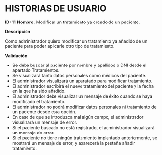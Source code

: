 # HISTORIAS DE USUARIO

**ID: 11** **Nombre:** Modificar un tratamiento ya creado de un paciente.

**Descripción**

Como administrador quiero modificar un tratamiento ya añadido de un paciente para poder aplicarle otro tipo de tratamiento.

**Validación**

* Se debe buscar al paciente por nombre y apellidos o DNI desde el apartado Tratamientos.
* Se visualizará tanto datos personales como médicos del paciente.
* El administrador visualizará un aparatado para modificar tratamiento.
* El administrador escribirá el nuevo tratamiento del paciente y la fecha en la que ha sido añadido.
* El administrador debe visualizar un mensaje de éxito cuando se haya modificado el tratamiento.
* El administrador no podrá modificar datos personales ni tratamiento de un paciente desde esta opción.
* En caso de que se introduzca mal algún campo, el administrador visualizará un mensaje de error.
* Si el paciente buscado no está registrado, el administrador visualizará un mensaje de error.
* Si el paciente no tiene ningún tratamiento implantado anteriormente, se mostrará un mensaje de error, y aparecerá la pestaña añadir tratamiento.